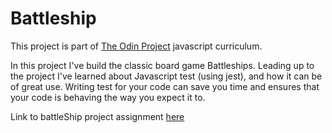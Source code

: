 # Battleship

This project is part of [The Odin Project](https://www.theodinproject.com/) javascript curriculum.

In this project I've build the classic board game Battleships. Leading up to the project I've learned
about Javascript test (using jest), and how it can be of great use. Writing test for your code can save
you time and ensures that your code is behaving the way you expect it to.

Link to battleShip project assignment [here](https://www.theodinproject.com/paths/full-stack-javascript/courses/javascript/lessons/battleship)